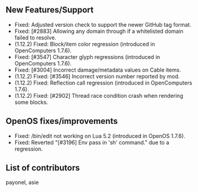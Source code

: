 ## New Features/Support

* Fixed: Adjusted version check to support the newer GitHub tag format.
* Fixed: [#2883] Allowing any domain through if a whitelisted domain failed to resolve.
* (1.12.2) Fixed: Block/item color regression (introduced in OpenComputers 1.7.6).
* Fixed: [#3547] Character glyph regressions (introduced in OpenComputers 1.7.6).
* Fixed: [#3004] Incorrect damage/metadata values on Cable items.
* (1.12.2) Fixed: [#3546] Incorrect version number reported by mod.
* (1.12.2) Fixed: Reflection call regression (introduced in OpenComputers 1.7.6).
* (1.12.2) Fixed: [#2902] Thread race condition crash when rendering some blocks.

## OpenOS fixes/improvements

* Fixed: /bin/edit not working on Lua 5.2 (introduced in OpenOS 1.7.6).
* Fixed: Reverted "[#3196] Env pass in 'sh' command." due to a regression.

## List of contributors

payonel, asie
